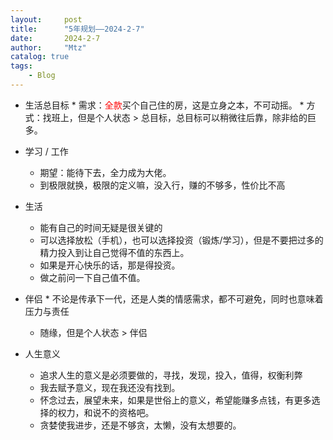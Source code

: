 ```yaml
---
layout:     post
title:      "5年规划——2024-2-7"
date:       2024-2-7
author:     "Mtz"
catalog: true
tags:
    - Blog
---
```


* 生活总目标
          * 需求：<span style="color: red;">全款</span>买个自己住的房，这是立身之本，不可动摇。
          * 方式：找班上，但是个人状态 > 总目标，总目标可以稍微往后靠，除非给的巨多。
* 学习 / 工作 
  * 期望：能待下去，全力成为大佬。
  * 到极限就换，极限的定义嘛，没入行，赚的不够多，性价比不高                   

* 生活
  * 能有自己的时间无疑是很关键的
  * 可以选择放松（手机），也可以选择投资（锻炼/学习），但是不要把过多的精力投入到让自己觉得不值的东西上。
  * 如果是开心快乐的话，那是得投资。
  * 做之前问一下自己值不值。

* 伴侣
           * 不论是传承下一代，还是人类的情感需求，都不可避免，同时也意味着压力与责任
     * 随缘，但是个人状态 > 伴侣
* 人生意义
  * 追求人生的意义是必须要做的，寻找，发现，投入，值得，权衡利弊
  * 我去赋予意义，现在我还没有找到。
  * 怀念过去，展望未来，如果是世俗上的意义，希望能赚多点钱，有更多选择的权力，和说不的资格吧。
  * 贪婪使我进步，还是不够贪，太懒，没有太想要的。





